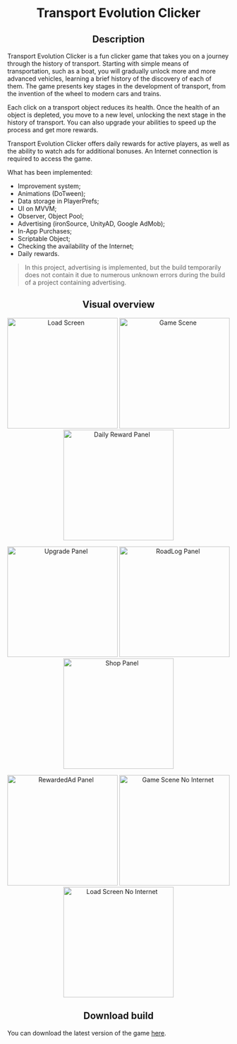<h1 align="center"> Transport Evolution Clicker </h1>

<h2 align="center"> Description </h2>

Transport Evolution Clicker is a fun clicker game that takes you on a journey through the history of transport. Starting with simple means of transportation, such as a boat, you will gradually unlock more and more advanced vehicles, learning a brief history of the discovery of each of them. The game presents key stages in the development of transport, from the invention of the wheel to modern cars and trains.

Each click on a transport object reduces its health. Once the health of an object is depleted, you move to a new level, unlocking the next stage in the history of transport. You can also upgrade your abilities to speed up the process and get more rewards.

Transport Evolution Clicker offers daily rewards for active players, as well as the ability to watch ads for additional bonuses. An Internet connection is required to access the game.

What has been implemented:
* Improvement system;
* Animations (DoTween);
* Data storage in PlayerPrefs;
* UI on MVVM;
* Observer, Object Pool;
* Advertising (ironSource, UnityAD, Google AdMob);
* In-App Purchases;
* Scriptable Object;
* Checking the availability of the Internet;
* Daily rewards.

> In this project, advertising is implemented, but the build temporarily does not contain it due to numerous unknown errors during the build of a project containing advertising.

<h2 align="center"> Visual overview </h2>

<p align="center">
  <img src="https://github.com/FMaksym/Transport_Evolution_Clicker/raw/main/Assets/Git%20Resources/Screenshots/LoadScreen_photo.jpg" title="Load Screen" width="250"/>
  <img src="https://github.com/FMaksym/Transport_Evolution_Clicker/raw/main/Assets/Git%20Resources/Screenshots/GameScene_photo.jpg" title="Game Scene" width="250"/>
  <img src="https://github.com/FMaksym/Transport_Evolution_Clicker/raw/main/Assets/Git%20Resources/Screenshots/DailyRewardPanel_photo.jpg" title="Daily Reward Panel" width="250"/>
</p>

<p align="center">
  <img src="https://github.com/FMaksym/Transport_Evolution_Clicker/raw/main/Assets/Git%20Resources/Screenshots/UpgradePanel_photo.jpg" title="Upgrade Panel" width="250"/>
  <img src="https://github.com/FMaksym/Transport_Evolution_Clicker/raw/main/Assets/Git%20Resources/Screenshots/RoadLogPanel_photo.jpg" title="RoadLog Panel" width="250"/>
  <img src="https://github.com/FMaksym/Transport_Evolution_Clicker/raw/main/Assets/Git%20Resources/Screenshots/ShopPanel_photo.jpg" title="Shop Panel" width="250"/>
</p>

<p align="center">
  <img src="https://github.com/FMaksym/Transport_Evolution_Clicker/raw/main/Assets/Git%20Resources/Screenshots/RewardedAdPanel_photo.jpg" title="RewardedAd Panel" width="250"/>
  <img src="https://github.com/FMaksym/Transport_Evolution_Clicker/raw/main/Assets/Git%20Resources/Screenshots/GameSceneNoInternet_photo.jpg" title="Game Scene No Internet" width="250"/>
  <img src="https://github.com/FMaksym/Transport_Evolution_Clicker/raw/main/Assets/Git%20Resources/Screenshots/LoadScreenNoInternet_photo.jpg" title="Load Screen No Internet" width="250"/>
</p>

<h2 align="center"> Download build </h2>

You can download the latest version of the game [here](https://github.com/FMaksym/Transport_Evolution_Clicker/raw/main/Assets/Git%20Resources/Build/Transport%20Evolution.apk).





